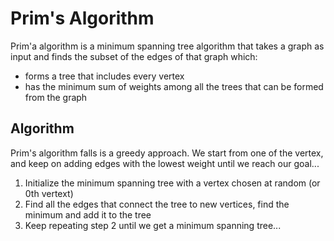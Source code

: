 # Prim's Algorithm
Prim'a algorithm is a minimum spanning tree algorithm that takes a graph as input and finds
the subset of the edges of that graph which:
* forms a tree that includes every vertex
* has the minimum sum of weights among all the trees that can be formed from the graph

## Algorithm
Prim's algorithm falls is a greedy approach.
We start from one of the vertex, and keep on adding edges with the lowest weight until we reach our goal...
1) Initialize the minimum spanning tree with a vertex chosen at random (or 0th vertext)
2) Find all the edges that connect the tree to new vertices, find the minimum and add it to the tree
3) Keep repeating step 2 until we get a minimum spanning tree...
